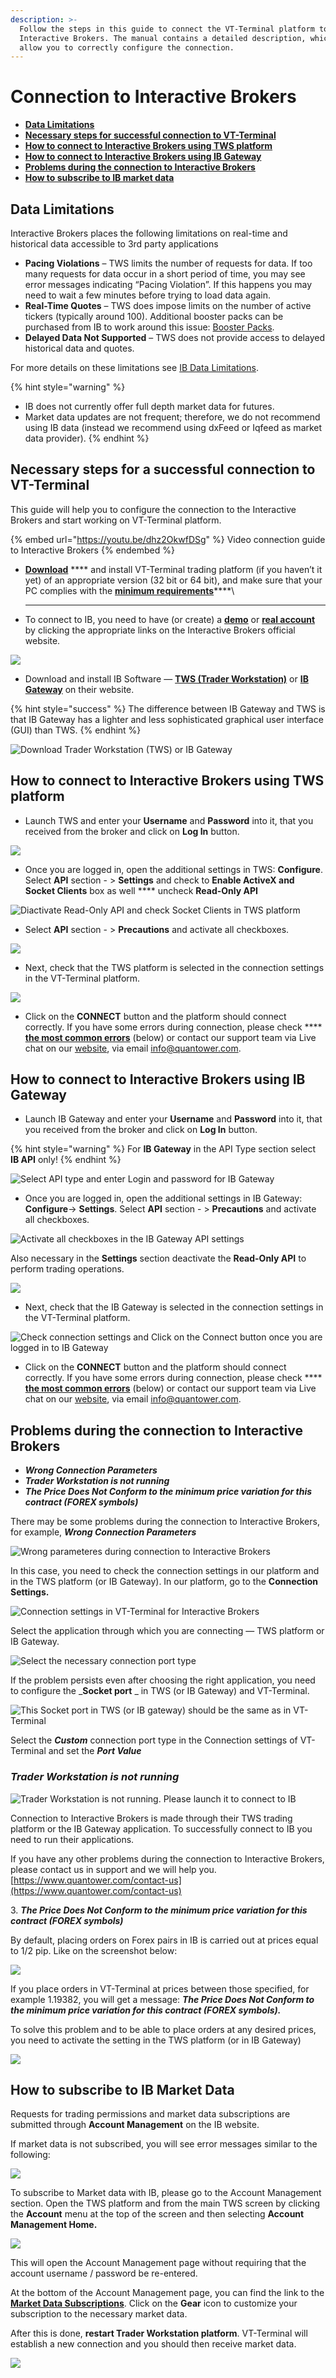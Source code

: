 ```yaml
---
description: >-
  Follow the steps in this guide to connect the VT-Terminal platform to the
  Interactive Brokers. The manual contains a detailed description, which will
  allow you to correctly configure the connection.
---
```


# Connection to Interactive Brokers

* ****[**Data Limitations**](./#data-limitations)****
* ****[**Necessary steps for successful connection to VT-Terminal**](./#necessary-steps-for-successful-connection-to-quantower)****
* ****[**How to connect to Interactive Brokers using TWS platform**](./#how-to-connect-to-interactive-brokers-using-tws-platform)****
* ****[**How to connect to Interactive Brokers using IB Gateway**](./#how-to-connect-to-interactive-brokers-using-ib-gateway)****
* ****[**Problems during the connection to Interactive Brokers**](./#problems-during-the-connection-to-interactive-brokers)****
* ****[**How to subscribe to IB market data**](./#how-to-subscribe-to-ib-market-data)****

## Data Limitations

Interactive Brokers places the following limitations on real-time and historical data accessible to 3rd party applications

* **Pacing Violations** – TWS limits the number of requests for data. If too many requests for data occur in a short period of time, you may see error messages indicating “Pacing Violation”. If this happens you may need to wait a few minutes before trying to load data again.&#x20;
* **Real-Time Quotes** – TWS does impose limits on the number of active tickers (typically around 100). Additional booster packs can be purchased from IB to work around this issue: [Booster Packs](https://www.interactivebrokers.com/en/index.php?f=14193).&#x20;
* **Delayed Data Not Supported** – TWS does not provide access to delayed historical data and quotes.&#x20;

For more details on these limitations see [IB Data Limitations](https://interactivebrokers.github.io/tws-api/historical\_limitations.html#gsc.tab=0).

{% hint style="warning" %}
* IB does not currently offer full depth market data for futures.
* Market data updates are not frequent; therefore, we do not recommend using IB data (instead we recommend using dxFeed or Iqfeed as market data provider).
{% endhint %}

## Necessary steps for a successful connection to VT-Terminal

This guide will help you to configure the connection to the Interactive Brokers and start working on VT-Terminal platform.

{% embed url="https://youtu.be/dhz2OkwfDSg" %}
Video connection guide to Interactive Brokers
{% endembed %}

* [**Download**](https://www.quantower.com/) **** and install VT-Terminal trading platform (if you haven’t it yet) of an appropriate version (32 bit or 64 bit), and make sure that your PC complies with the [**minimum requirements**](../../getting-started/installation.md#pc-requirements)****\
  ****
* To connect to IB, you need to have (or create) a [**demo**](https://www.interactivebrokers.co.uk/en/index.php?f=1286) or [**real account**](https://www.interactivebrokers.com/en/home.php) by clicking the appropriate links on the Interactive Brokers official website.

![](<../../.gitbook/assets/image (327).png>)

* Download and install IB Software — [**TWS (Trader Workstation)**](https://www.interactivebrokers.co.uk/en/index.php?f=14099#tws-software) or [**IB Gateway**](https://www.interactivebrokers.co.uk/en/index.php?f=16454) on their website.&#x20;

{% hint style="success" %}
The difference between IB Gateway and TWS is that IB Gateway has a lighter and less sophisticated graphical user interface (GUI) than TWS.&#x20;
{% endhint %}

![Download Trader Workstation (TWS) or IB Gateway](<../../.gitbook/assets/image (328).png>)

## How to connect to Interactive Brokers using TWS platform

* Launch TWS and enter your **Username** and **Password** into it, that you received from the broker and click on **Log In** button.

![](<../../.gitbook/assets/image (325).png>)

* Once you are logged in, open the additional settings in TWS:  **Configure**. Select **API** section - >  **Settings** and check to **Enable ActiveX and Socket Clients** box as well **** uncheck **Read-Only API**

![Diactivate Read-Only API and check Socket Clients in TWS platform](<../../.gitbook/assets/image (324).png>)

* Select **API** section - >  **Precautions** and activate all checkboxes.

![](<../../.gitbook/assets/image (323).png>)

* Next, check that the TWS platform is selected in the connection settings in the VT-Terminal platform.

![](<../../.gitbook/assets/image (326).png>)

* Click on the **CONNECT** button and the platform should connect correctly. If you have some errors during connection, please check **** [**the most common errors**](./#problems-during-the-connection-to-interactive-brokers) (below) or contact our support team via Live chat on our [website](https://www.quantower.com/), via email info@quantower.com.

## &#x20;How to connect to Interactive Brokers using IB Gateway

* Launch IB Gateway and enter your **Username** and **Password** into it, that you received from the broker and click on **Log In** button.

{% hint style="warning" %}
For **IB Gateway** in the API Type section select **IB API** only!
{% endhint %}

![Select API type and enter Login and password for IB Gateway](../../.gitbook/assets/ib-gateway-credentials.png)

* Once you are logged in, open the additional settings in IB Gateway:  **Configure**-> **Settings**. Select **API** section - >  **Precautions** and activate all checkboxes.

![Activate all checkboxes in the IB Gateway API settings](<../../.gitbook/assets/image (322).png>)

&#x20;    Also necessary in the **Settings** section deactivate the **Read-Only API** to perform trading operations.

![](<../../.gitbook/assets/image (329).png>)

* Next, check that the IB Gateway is selected in the connection settings in the VT-Terminal platform.

![Check connection settings and Click on the Connect button once you are logged in to IB Gateway](<../../.gitbook/assets/image (330).png>)

* Click on the **CONNECT** button and the platform should connect correctly. If you have some errors during connection, please check **** [**the most common errors**](./#problems-during-the-connection-to-interactive-brokers) (below) or contact our support team via Live chat on our [website](https://www.quantower.com/), via email info@quantower.com.

## Problems during the connection to Interactive Brokers

* _**Wrong Connection Parameters**_
* _**Trader Workstation is not running**_
* _**The Price Does Not Conform to the minimum price variation for this contract (FOREX symbols)**_

There may be some problems during the connection to Interactive Brokers, for example, _**Wrong Connection Parameters**_

![Wrong parameteres during connection to Interactive Brokers](../../.gitbook/assets/connections-manager-for-ib\_error.png)

In this case, you need to check the connection settings in our platform and in the TWS platform (or IB Gateway). In our platform, go to the **Connection Settings.**

![Connection settings in VT-Terminal for Interactive Brokers](../../.gitbook/assets/connections-manager-for-ib\_settings.png)

Select the application through which you are connecting  — TWS platform or IB Gateway.

![Select the necessary connection port type](../../.gitbook/assets/connection-settings-for-ib.png)

If the problem persists even after choosing the right application, you need to configure the _**Socket port** _ in TWS (or IB Gateway) and VT-Terminal.

![This Socket port in TWS (or IB gateway) should be the same as in VT-Terminal](../../.gitbook/assets/socket-port.png)

Select the _**Custom**_ connection port type in the Connection settings of VT-Terminal and set the _**Port Value**_

### _**Trader Workstation is not running**_

![Trader Workstation is not running. Please launch it to connect to IB](../../.gitbook/assets/connections-manager-for-ib\_tws\_error.png)

Connection to Interactive Brokers is made through their TWS trading platform or the IB Gateway application. To successfully connect to IB you need to run their applications.

If you have any other problems during the connection to Interactive Brokers, please contact us in support and we will help you. [https://www.quantower.com/contact-us](https://www.quantower.com/contact-us)

3\. _**The Price Does Not Conform to the minimum price variation for this contract (FOREX symbols)**_

By default, placing orders on Forex pairs in IB is carried out at prices equal to 1/2 pip. Like on the screenshot below:

![](<../../.gitbook/assets/image (99).png>)

If you place orders in VT-Terminal at prices between those specified, for example 1.19382, you will get a message: _**The Price Does Not Conform to the minimum price variation for this contract (FOREX symbols).**_&#x20;

To solve this problem and to be able to place orders at any desired prices, you need to activate the setting in the TWS platform (or in IB Gateway)

![](<../../.gitbook/assets/image (98).png>)

## How to subscribe to IB Market Data

Requests for trading permissions and market data subscriptions are submitted through **Account Management** on the IB website.

If market data is not subscribed, you will see error messages similar to the following:

![](<../../.gitbook/assets/image (319).png>)

To subscribe to Market data with IB, please go to the Account Management section. Open the TWS platform and from the main TWS screen by clicking the **Account** menu at the top of the screen and then selecting **Account Management Home.**

![](<../../.gitbook/assets/image (318).png>)

This will open the Account Management page without requiring that the account username / password be re-entered.&#x20;

At the bottom of the Account Management page, you can find the link to the [**Market Data Subscriptions**](https://ndcdyn.interactivebrokers.com/AccountManagement/AmAuthentication?action=TA\_MARKET\_DATA). Click on the **Gear** icon to customize your subscription to the necessary market data.&#x20;

After this is done, **restart Trader Workstation platform**. VT-Terminal will establish a new connection and you should then receive market data.

![](<../../.gitbook/assets/image (320).png>)


